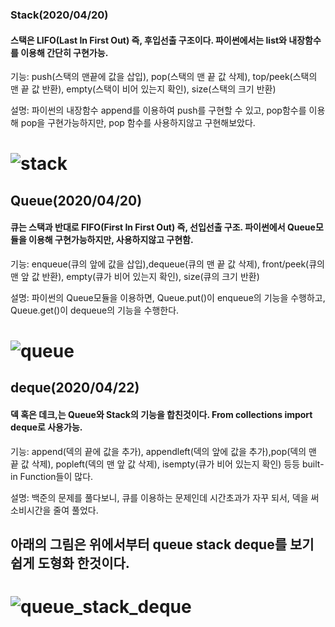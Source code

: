 ### Stack(2020/04/20)
#### 스택은 LIFO(Last In First Out) 즉, 후입선출 구조이다. 파이썬에서는 list와 내장함수를 이용해 간단히 구현가능.
기능: push(스택의 맨끝에 값을 삽입), pop(스택의 맨 끝 값 삭제), top/peek(스택의 맨 끝 값 반환), empty(스택이 비어 있는지 확인), size(스택의 크기 반환)

설명: 파이썬의 내장함수 append를 이용하여 push를 구현할 수 있고, pop함수를 이용해 pop을 구현가능하지만, pop 함수를 사용하지않고 구현해보았다.
# ![stack](https://user-images.githubusercontent.com/61732687/79726849-68e42700-8326-11ea-8a1b-d16e19d4279f.png)

## Queue(2020/04/20)
#### 큐는 스택과 반대로 FIFO(First In First Out) 즉, 선입선출 구조. 파이썬에서 Queue모듈을 이용해 구현가능하지만, 사용하지않고 구현함.
기능: enqueue(큐의 앞에 값을 삽입),dequeue(큐의 맨 끝 값 삭제), front/peek(큐의 맨 앞 값 반환), empty(큐가 비어 있는지 확인), size(큐의 크기 반환)

설명: 파이썬의 Queue모듈을 이용하면, Queue.put()이 enqueue의 기능을 수행하고, Queue.get()이 dequeue의 기능을 수행한다. 

# ![queue](https://user-images.githubusercontent.com/61732687/79749224-cb9aea00-8349-11ea-9e25-d68e52ed517b.png)

## deque(2020/04/22)
#### 덱 혹은 데크,는 Queue와 Stack의 기능을 합친것이다. From collections import deque로 사용가능.
기능: append(덱의 끝에 값을 추가), appendleft(덱의 앞에 값을 추가),pop(덱의 맨 끝 값 삭제), popleft(덱의 맨 앞 값 삭제), isempty(큐가 비어 있는지 확인) 등등 built-in Function들이 많다.

설명: 백준의 문제를 풀다보니, 큐를 이용하는 문제인데 시간초과가 자꾸 되서, 덱을 써 소비시간을 줄여 풀었다. 

## 아래의 그림은 위에서부터 queue stack deque를 보기쉽게 도형화 한것이다.
# ![queue_stack_deque](https://user-images.githubusercontent.com/61732687/79951845-69122d00-84b4-11ea-9483-3d66accafdf5.png)


